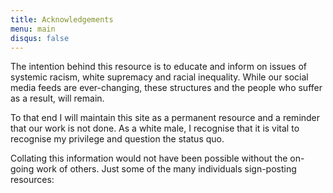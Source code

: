 ```yaml
---
title: Acknowledgements
menu: main
disqus: false
---
```

The intention behind this resource is to educate and inform on issues of systemic racism, white supremacy and racial inequality. While our social media feeds are ever-changing, these structures and the people who suffer as a result, will remain.

To that end I will maintain this site as a permanent resource and a reminder that our work is not done. As a white male, I recognise that it is vital to recognise my privilege and question the status quo.

Collating this information would not have been possible without the on-going work of others. Just some of the many individuals sign-posting resources:
